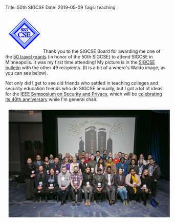 Title: 50th SIGCSE
Date: 2019-05-09
Tags: teaching

<img class="pull-right" src="/images/SIGCSE-logo-small-trans.gif" style="padding: 10px; height: 100px;" alt="SIGCSE Logo" />Thank you to the SIGCSE Board for awarding me one of the [50 travel grants](https://sigcse.org/sigcse/programs/travel-grants/awards) (in honor of the 50th SIGCSE) to attend SIGCSE in Minneapolis. It was my first time attending! My picture is in the [SIGCSE bulletin](https://sigcse.org/sigcse/files/bulletin/bulletin.51.2.pdf) with the other 49 recipients. (It is a bit of a where's Waldo image, as you can see below).


Not only did I get to see old friends who settled in teaching colleges and security education friends who do SIGCSE annually, but I got a lot of ideas for the [IEEE Symposium on Security and Privacy](https://www.ieee-security.org/TC/SP2019), which will be [celebrating its 40th anniversary](https://ieee-security.org/TC/SP2019/40th.html) while I'm general chair.

<img src="/images/SIGCSE-TravelGrantGroupPhoto-1024x683.jpg" style="padding: 10px; width: 800px;" alt="SIGCSE Grant Recipients" />
